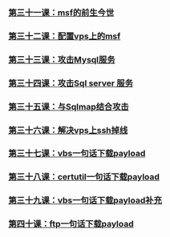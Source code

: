 
### [第三十一课：msf的前生今世](Chapter1/31_msf的前生今世.md)  
### [第三十二课：配置vps上的msf](Chapter1/32_配置vps上的msf.md)  
### [第三十三课：攻击Mysql服务](Chapter1/33_攻击Mysql服务.md)  
### [第三十四课：攻击Sql server 服务](Chapter1/34_攻击SqlServer服务.md)  
### [第三十五课：与Sqlmap结合攻击](Chapter1/35_与Sqlmap结合攻击.md)  
### [第三十六课：解决vps上ssh掉线](Chapter1/36_解决vps上ssh掉线.md)  
### [第三十七课：vbs一句话下载payload](Chapter1/37_vbs一句话下载payload.md)  
### [第三十八课：certutil一句话下载payload](Chapter1/38_certutil一句话下载payload.md)  
### [第三十九课：vbs一句话下载payload补充](Chapter1/39_vbs一句话下载payload补充.md)  
### [第四十课：ftp一句话下载payload](Chapter1/40_ftp一句话下载payload.md)
